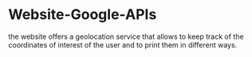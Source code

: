 # Website-Google-APIs
the website offers a geolocation service that allows to keep track of the coordinates of interest of the user and to print them in different ways.
